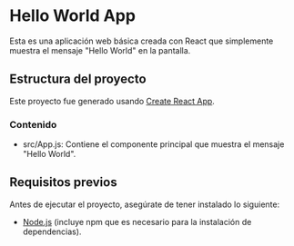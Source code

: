 # Hello World App

Esta es una aplicación web básica creada con React que simplemente muestra el mensaje "Hello World" en la pantalla.

## Estructura del proyecto

Este proyecto fue generado usando [Create React App](https://github.com/facebook/create-react-app).

### Contenido

- src/App.js: Contiene el componente principal que muestra el mensaje "Hello World".

## Requisitos previos

Antes de ejecutar el proyecto, asegúrate de tener instalado lo siguiente:

- [Node.js](https://nodejs.org/) (incluye npm que es necesario para la instalación de dependencias).
